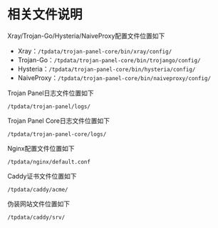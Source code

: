 # 相关文件说明

Xray/Trojan-Go/Hysteria/NaiveProxy配置文件位置如下

- Xray：`/tpdata/trojan-panel-core/bin/xray/config/`
- Trojan-Go：`/tpdata/trojan-panel-core/bin/trojango/config/`
- Hysteria：`/tpdata/trojan-panel-core/bin/hysteria/config/`
- NaiveProxy：`/tpdata/trojan-panel-core/bin/naiveproxy/config/`

Trojan Panel日志文件位置如下

`/tpdata/trojan-panel/logs/`

Trojan Panel Core日志文件位置如下

`/tpdata/trojan-panel-core/logs/`

Nginx配置文件位置如下

`/tpdata/nginx/default.conf`

Caddy证书文件位置如下

`/tpdata/caddy/acme/`

伪装网站文件位置如下

`/tpdata/caddy/srv/`